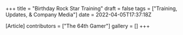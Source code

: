 +++
title = "Birthday Rock Star Training"
draft = false
tags = ["Training, Updates, & Company Media"]
date = 2022-04-05T17:37:18Z

[Article]
contributors = ["The 64th Gamer"]
gallery = []
+++


